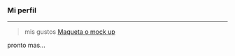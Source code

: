 ### Mi perfil
***
> mis gustos
[Maqueta o mock up](https://docs.google.com/presentation/d/e/2PACX-1vSpQWLVN_4rajSGgwHD4tqddZ2Wp8QUloGWuKftrW8JZV_dndAKgq_AMuQVs5gV27t-k0sEPoLprfI6/pub?start=true&loop=true&delayms=3000)

pronto mas...
